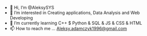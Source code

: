 - 👋 Hi, I’m @AleksySYS
- 👀 I’m interested in Creating applications, Data Analysis and Web Developing
- 🌱 I’m currently learning C++ $ Python & SQL & JS & CSS & HTML
- 📫 How to reach me ... Aleksy.adamczyk1996@gmail.com

<!---
AleksySYS/AleksySYS is a ✨ special ✨ repository because its `README.md` (this file) appears on your GitHub profile.
You can click the Preview link to take a look at your changes.
--->
